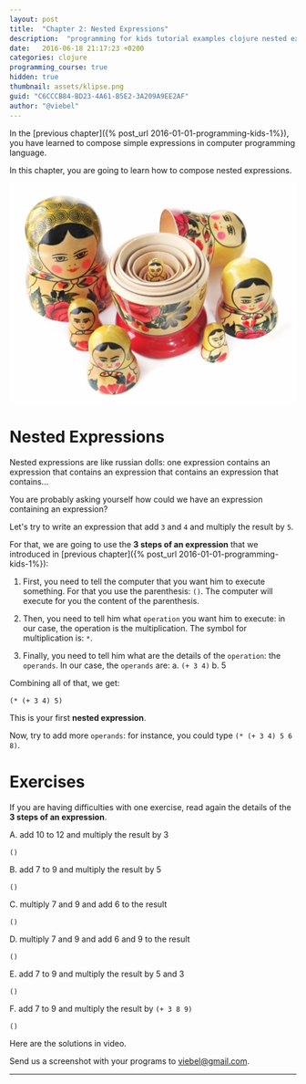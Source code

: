 ```yaml
---
layout: post
title:  "Chapter 2: Nested Expressions"
description:  "programming for kids tutorial examples clojure nested expressions"
date:   2016-06-18 21:17:23 +0200
categories: clojure
programming_course: true
hidden: true
thumbnail: assets/klipse.png
guid: "C6CCCB84-BD23-4A61-B5E2-3A209A9EE2AF"
author: "@viebel"
---
```



In the [previous chapter]({% post_url 2016-01-01-programming-kids-1%}), you have learned to compose simple expressions in computer programming language.

In this chapter, you are going to learn how to compose nested expressions.

![Russian Dolls](/assets/russian_dolls.jpg)

# Nested Expressions

Nested expressions are like russian dolls: one expression contains an expression that contains an expression that contains an expression that contains...

You are probably asking yourself how could we have an expression containing an expression?

Let's try to write an expression that add `3` and `4` and multiply the result by `5`.

For that, we are going to use the **3 steps of an expression** that we introduced in [previous chapter]({% post_url 2016-01-01-programming-kids-1%}):

1. First, you need to tell the computer that you want him to execute something. For that you use the parenthesis: `()`. The computer will execute for you the content of the parenthesis.

2. Then, you need to tell him what `operation` you want him to execute: in our case, the operation is the multiplication. The symbol for multiplication is: `*`.

3. Finally, you need to tell him what are the details of the `operation`: the `operands`. In our case, the `operands` are: 
a. `(+ 3 4)`
b. 5

Combining all of that, we get:

~~~klipse
(* (+ 3 4) 5)
~~~

This is your first **nested expression**.

Now, try to add more `operands`: for instance, you could type `(* (+ 3 4) 5 6 8)`.

# Exercises

If you are having difficulties with one exercise, read again the details of the **3 steps of an expression**.

A. add 10 to 12 and multiply the result by 3

~~~klipse
()
~~~

B. add 7 to 9 and multiply the result by 5

~~~klipse
()
~~~
C. multiply 7 and 9 and add 6 to the result

~~~klipse
()
~~~

D. multiply 7 and 9 and add 6 and 9 to the result

~~~klipse
()
~~~

E. add 7 to 9 and multiply the result by 5 and 3

~~~klipse
()
~~~

F. add 7 to 9 and multiply the result by `(+ 3 8 9)`

~~~klipse
()
~~~

Here are the solutions in video.


Send us a screenshot with your programs to [viebel@gmail.com](mailto:viebel@gmail.com?Subject=Chapter%202).

---
[app-url]: http://app.klipse.tech?blog=klipse
